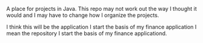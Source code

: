 A place for projects in Java.
This repo may not work out the way I thought it would and I may have to change how I organize the projects.


I think this will be the application I start the basis of my finance application I mean the repository I start the basis of my finance applicationd.